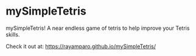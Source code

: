 # mySimpleTetris

mySimpleTetris! A near endless game of tetris to help improve your Tetris skills.

Check it out at: https://rayamparo.github.io/mySimpleTetris/
